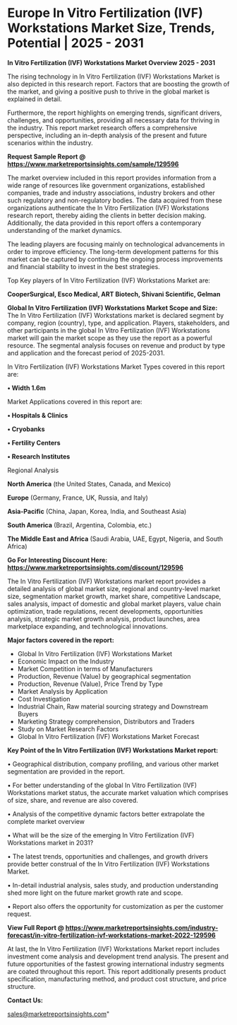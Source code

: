 # Europe In Vitro Fertilization (IVF) Workstations Market Size, Trends, Potential | 2025 - 2031

<Strong> In Vitro Fertilization (IVF) Workstations Market Overview 2025 - 2031</strong>

The rising technology in In Vitro Fertilization (IVF) Workstations Market is also depicted in this research report. Factors that are boosting the growth of the market, and giving a positive push to thrive in the global market is explained in detail.

Furthermore, the report highlights on emerging trends, significant drivers, challenges, and opportunities, providing all necessary data for thriving in the industry. This report market research offers a comprehensive perspective, including an in-depth analysis of the present and future scenarios within the industry.

<strong>Request Sample Report @ <a href=https://www.marketreportsinsights.com/sample/129596>https://www.marketreportsinsights.com/sample/129596</a></strong>

The market overview included in this report provides information from a wide range of resources like government organizations, established companies, trade and industry associations, industry brokers and other such regulatory and non-regulatory bodies. The data acquired from these organizations authenticate the In Vitro Fertilization (IVF) Workstations research report, thereby aiding the clients in better decision making. Additionally, the data provided in this report offers a contemporary understanding of the market dynamics.

The leading players are focusing mainly on technological advancements in order to improve efficiency. The long-term development patterns for this market can be captured by continuing the ongoing process improvements and financial stability to invest in the best strategies.

Top Key players of In Vitro Fertilization (IVF) Workstations Market are:

<strong>CooperSurgical, Esco Medical, ART Biotech, Shivani Scientific, Gelman</strong>

<strong><b>Global In Vitro Fertilization (IVF) Workstations Market Scope and Size:</b></strong>
The In Vitro Fertilization (IVF) Workstations market is declared segment by company, region (country), type, and application. Players, stakeholders, and other participants in the global In Vitro Fertilization (IVF) Workstations market will gain the market scope as they use the report as a powerful resource. The segmental analysis focuses on revenue and product by type and application and the forecast period of 2025-2031.

In Vitro Fertilization (IVF) Workstations Market Types covered in this report are:

<strong>• Width 1.6m</strong>

Market Applications covered in this report are:

<strong>• Hospitals & Clinics

• Cryobanks

• Fertility Centers

• Research Institutes</strong> 

Regional Analysis

<strong>North America</strong> (the United States, Canada, and Mexico)

<strong>Europe</strong> (Germany, France, UK, Russia, and Italy)

<strong>Asia-Pacific</strong> (China, Japan, Korea, India, and Southeast Asia)

<strong>South America</strong> (Brazil, Argentina, Colombia, etc.)

<strong>The Middle East and Africa</strong> (Saudi Arabia, UAE, Egypt, Nigeria, and South Africa)

<strong>Go For Interesting Discount Here: <a href=https://www.marketreportsinsights.com/discount/129596>https://www.marketreportsinsights.com/discount/129596</a></strong>

The In Vitro Fertilization (IVF) Workstations market report provides a detailed analysis of global market size, regional and country-level market size, segmentation market growth, market share, competitive Landscape, sales analysis, impact of domestic and global market players, value chain optimization, trade regulations, recent developments, opportunities analysis, strategic market growth analysis, product launches, area marketplace expanding, and technological innovations.

<strong><b>Major factors covered in the report:</b></strong>
<ul>
  <li>Global In Vitro Fertilization (IVF) Workstations Market </li>
  <li>Economic Impact on the Industry</li>
  <li>Market Competition in terms of Manufacturers</li>
  <li>Production, Revenue (Value) by geographical segmentation</li>
  <li>Production, Revenue (Value), Price Trend by Type</li>
  <li>Market Analysis by Application</li>
  <li>Cost Investigation</li>
  <li>Industrial Chain, Raw material sourcing strategy and Downstream Buyers</li>
  <li>Marketing Strategy comprehension, Distributors and Traders</li>
  <li>Study on Market Research Factors</li>
  <li>Global In Vitro Fertilization (IVF) Workstations Market Forecast</li>
</ul>

<strong><b>Key Point of the In Vitro Fertilization (IVF) Workstations Market report:</b></strong>

• Geographical distribution, company profiling, and various other market segmentation are provided in the report.

• For better understanding of the global In Vitro Fertilization (IVF) Workstations market status, the accurate market valuation which comprises of size, share, and revenue are also covered.

• Analysis of the competitive dynamic factors better extrapolate the complete market overview

• What will be the size of the emerging In Vitro Fertilization (IVF) Workstations market in 2031?

• The latest trends, opportunities and challenges, and growth drivers provide better construal of the In Vitro Fertilization (IVF) Workstations Market.

• In-detail industrial analysis, sales study, and production understanding shed more light on the future market growth rate and scope.

• Report also offers the opportunity for customization as per the customer request.

<strong><b>View Full Report @ <a href=https://www.marketreportsinsights.com/industry-forecast/in-vitro-fertilization-ivf-workstations-market-2022-129596>https://www.marketreportsinsights.com/industry-forecast/in-vitro-fertilization-ivf-workstations-market-2022-129596</a></b></strong>


At last, the In Vitro Fertilization (IVF) Workstations Market report includes investment come analysis and development trend analysis. The present and future opportunities of the fastest growing international industry segments are coated throughout this report. This report additionally presents product specification, manufacturing method, and product cost structure, and price structure.

<strong>Contact Us:</strong>

sales@marketreportsinsights.com"

